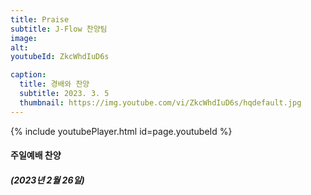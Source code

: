 ```yaml
---
title: Praise
subtitle: J-Flow 찬양팀
image:
alt:
youtubeId: ZkcWhdIuD6s

caption:
  title: 경배와 찬양
  subtitle: 2023. 3. 5
  thumbnail: https://img.youtube.com/vi/ZkcWhdIuD6s/hqdefault.jpg
---
```


{% include youtubePlayer.html id=page.youtubeId %}

#### 주일예배 찬양

##### (2023년 2월 26일)

